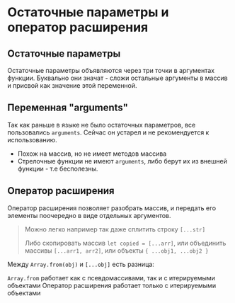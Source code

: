 # Остаточные параметры и оператор расширения

## Остаточные параметры

Остаточные параметры объявляются через три точки в аргументах функции. Буквально они значат - сложи остальные
аргументы в массив и присвой как значение этой переменной.

## Переменная "arguments"

Так как раньше в языке не было остаточных параметров, все пользовались `arguments`. Сейчас он устарел и не 
рекомендуется к использованию.

- Похож на массив, но не имеет методов массива
- Стрелочные функции не имеют `arguments`, либо берут их из внешней функции - т.е бесполезны.

## Оператор расширения

Оператор расширения позволяет разобрать массив, и передать его элементы поочередно в виде отдельных аргументов.

> Можно легко например так даже сплитить строку `[...str]`
> 
> Либо скопировать массив `let copied = [...arr]`, или объединить массивы `[...arr1, arr2]`, 
> или объекты `{ ...obj1, ...obj2 }`

Между `Array.from(obj)` и `[...obj]` есть разница:

`Array.from` работает как с псевдомассивами, так и с итерируемыми объектами
Оператор расширения работает только с итерируемыми объектами
